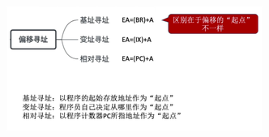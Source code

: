 


![输入图片说明](/imgs/2025-08-12/mEkTxP5l6cFmAtZ7.png)
<!--stackedit_data:
eyJoaXN0b3J5IjpbNDcwNjU3MTU5XX0=
-->